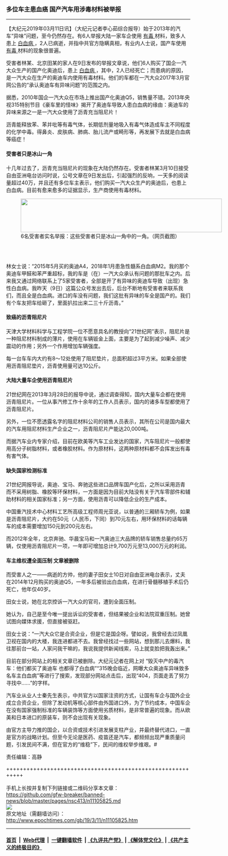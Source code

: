 ### 多位车主患血癌 国产汽车用涉毒材料被举报
------------------------

<p>
 【大纪元2019年03月11日讯】（大纪元记者李心茹综合报导）始于2013年的汽车“异味”问题，至今仍然存在。有6人举报大陆一家车企使用
 <a href="http://www.epochtimes.com/gb/tag/%E6%9C%89%E6%AF%92.html">
  有毒
 </a>
 材料，致多人患上
 <a href="http://www.epochtimes.com/gb/tag/%E7%99%BD%E8%A1%80%E7%97%85.html">
  白血病
 </a>
 ，2人已病逝，并指中共官方隐瞒真相，有业内人士说，国产车使用
 <a href="http://www.epochtimes.com/gb/tag/%E6%9C%89%E6%AF%92.html">
  有毒
 </a>
 材料的现象很普遍。
</p>
<p>
 受害者林某、北京田某的家人在9日发布的举报文章说，他们6人购买了国企一汽大众生产的国产化奥迪后，患上
 <a href="http://www.epochtimes.com/gb/tag/%E7%99%BD%E8%A1%80%E7%97%85.html">
  白血病
 </a>
 ，其中，2人已经死亡；而患病的原因，是一汽大众在生产的奥迪车内使用有毒材料。他们的车都在一汽大众2017年3月官网公告的“承认奥迪车有异味问题”的范围之内。
</p>
<p>
 据悉，2010年国企一汽大众在市场上推出国产化奥迪Q5，销售量不错。2013年央视315特别节目《豪车里的怪味》揭开了奥迪车导致人患白血病的缘由：奥迪车的异味来源之一是一汽大众使用了沥青充当阻尼片！
</p>
<p>
 沥青能释放苯、苯并吡等有毒气体，长期低剂量地吸入有毒气体造成车主不同程度的化学中毒。得鼻炎、皮肤病、肺病、胎儿流产或畸形等，再发展下去就是白血病等癌症！
</p>
<h4>
 受害者只是冰山一角
</h4>
<p>
 十几年过去了，沥青充当阻尼片的现象在大陆仍然存在。受害者林某3月10日接受自由亚洲电台访问时说，公号文章在9日发出后，引起强烈的反响，一天多的阅读量超过40万，并且还有多位车主表示，他们购买一汽大众生产的奥迪后，也患上白血病。目前有愈来愈多的证据显示，生产商使用有毒材料。
</p>
<figure class="wp-caption aligncenter" id="attachment_11105768" style="width: 550px">
 <a href="http://i.epochtimes.com/assets/uploads/2019/03/20190311080830601115111.jpg">
  <img alt="" class="wp-image-11105768 size-full" height="92" src="http://i.epochtimes.com/assets/uploads/2019/03/20190311080830601115111.jpg" width="550"/>
 </a>
 <br/><figcaption class="wp-caption-text">
  6名受害者实名举报：这些受害者只是冰山一角中的一角。（网页截图）
 </figcaption><br/>
</figure><br/>
<p>
 林女士说：“2015年5月买的奥迪A4，2018年1月患急性髓系白血病M2。我的那个奥迪车甲醛和苯严重超标，我的车是（在）一汽大众承认有问题的那批车之内。后来我又通过网络联系上了5家受害者，全部是开了有异味的奥迪车导致（出现）急性白血病。我昨天（9日）这篇公众号发出去后，后台不断地有受害者来联系我们，而且全是白血病。进口的车没有问题，我们这批有异味的车全是国产的。我们有个车友把车给砸了，里面扒拉出来二三十斤沥青。”
</p>
<h4>
 致癌的沥青阻尼片
</h4>
<p>
 天津大学材料科学与工程学院一位不愿意具名的教授向“21世纪网”表示，阻尼片是一种阻尼材料制成的薄片，使用在车辆钣金上面，主要是为了起到减少噪声、减少震动的作用；另外一个作用增加车辆强度。
</p>
<p>
 每一台车车内大约有8～12处使用了阻尼垫片，总面积超过3平方米。如果全部使用沥青阻尼垫片，沥青使用量可达10公斤。
</p>
<h4>
 大陆大量车企使用沥青阻尼片
</h4>
<p>
 21世纪网在2013年3月28日的报导中说，通过调查得知，国内大量车企都在使用沥青阻尼片。一位从事汽修工作十余年的工作人员表示，国内的诸多车型都使用了沥青阻尼片。
</p>
<p>
 另外，一位不愿透露名字的阻尼材料公司的销售人员表示，其所在公司是国内最大的汽车用阻尼材料生产企业之一，沥青阻尼片产能达20,000吨。
</p>
<p>
 而据汽车业内专家介绍，目前在欧美等汽车工业发达的国家，汽车阻尼片一般都使用高分子树脂材料，或者橡胶材料。作为原材料，这两种原材料都不会挥发出有毒有害气体。
</p>
<h4>
 缺失国家检测标准
</h4>
<p>
 21世纪网报导说，奥迪、宝马、奔驰这些进口品牌车国产化后，之所以采用沥青而不采用树脂、橡胶等环保材料，一方面是因为目前大陆没有关于汽车零部件和辅助材料的相关国家标准；另一方面，使用沥青可以降低企业的生产成本。
</p>
<p>
 中国重汽技术中心材料工艺所高级工程师周光亚说，以普通的三厢轿车为例，如果是沥青阻尼片，大约在50元（人民币，下同）到70元左右，用环保材料的话每辆车的成本需要增加150元到200元左右。
</p>
<p>
 而2012年全年，北京奔驰、华晨宝马和一汽奥迪三大品牌的轿车销售总量约65万辆，仅使用沥青阻尼片一项，一年即可增加总计9,700万元至13,000万元的利润。
</p>
<h4>
 车主维权遭全面压制 文章被删除
</h4>
<p>
 而受害人之一——病逝的方帅，他的妻子田女士10日对自由亚洲电台表示，丈夫在2014年12月购买的奥迪Q5，一年多后被验出白血病，在进行骨髓移植手术后仍死亡，他年仅40岁。
</p>
<p>
 田女士说，她在北京控诉一汽大众的官司，遭到全面压制。
</p>
<p>
 她认为，自己是至今唯一提出诉讼的受害者，但结果被企业和法院双重压制。她曾试图向媒体求援，但直接被驱赶。
</p>
<p>
 田女士说：“一汽大众它是合资企业，但是它是国企呀。譬如说，我曾经去过凤凰卫视在国内的大楼，我连进都进不去。我曾经找过一些网站，想到那儿去爆料，我往那前台一站，人家问我干嘛的，我说我提供新闻线索，马上就变脸把我轰出来。”
</p>
<p>
 目前在部分网站上的相关文章已被删除。大纪元记者在网上对 “毁灭中产的毒汽车：他们都买了奥迪车 也都得了白血病”“315晚会临近，网曝大众奥迪车异味致多名车主白血病”等进行了搜索，发现部分网站点击后，出现“404，页面走丢了努力寻找中……”的字样。
</p>
<p>
 汽车业从业人士秦先生表示，中共官方以国家注资的方式，让国有车企与国外企业成立合资企业，但除了发动机等核心部件由外国进口外，为了节约成本，中国车企在没有国家强制标准的车辆装饰等方面使用劣质材料，是非常普遍的现象。而从欧美和日本进口的原装车，则不会出现有关现象。
</p>
<p>
 由官方主导力推的国企，以合资或技术引进发展支柱产业，并最终替代进口，一直是官方的战略计划。但至今无论是医药、疫苗还是汽车，都频频出现严重质量问题，引发民间不满，但在官方的“维稳”下，民间的维权举步维艰。#
</p>
<p>
 责任编辑：高静
</p>

+++++++++++++++++++++++++++++++++++++++++++++++++++++++++++<br/><br/>
手机上长按并复制下列链接或二维码分享本文章：<br/>
https://github.com/gfw-breaker/banned-news/blob/master/pages/nsc413/n11105825.md <br/>
<a href='https://github.com/gfw-breaker/banned-news/blob/master/pages/nsc413/n11105825.md'><img src='https://github.com/gfw-breaker/banned-news/blob/master/pages/nsc413/n11105825.md.png'/></a> <br/>
原文地址（需翻墙访问）：http://www.epochtimes.com/gb/19/3/11/n11105825.htm


------------------------
#### [首页](https://github.com/gfw-breaker/banned-news/blob/master/README.md) &nbsp;|&nbsp; [Web代理](https://github.com/labour-camp/helloworld) &nbsp;|&nbsp; [一键翻墙软件](https://github.com/gfw-breaker/nogfw/blob/master/README.md) &nbsp;| [《九评共产党》](https://github.com/gfw-breaker/9ping.md/blob/master/README.md#九评之一评共产党是什么) | [《解体党文化》](https://github.com/gfw-breaker/jtdwh.md/blob/master/README.md) | [《共产主义的终极目的》](https://github.com/gfw-breaker/gczydzjmd.md/blob/master/README.md)

